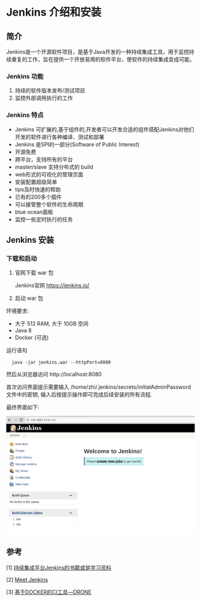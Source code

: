 # Jenkins 介绍和安装

## 简介

Jenkins是一个开源软件项目，是基于Java开发的一种持续集成工具，用于监控持续重复的工作，旨在提供一个开放易用的软件平台，使软件的持续集成变成可能。

### Jenkins 功能

1. 持续的软件版本发布/测试项目
1. 监控外部调用执行的工作

### Jenkins 特点

- Jenkins 可扩展的,基于组件的,开发者可以开发合适的组件搭配Jenkins对他们开发的软件进行各种编译、测试和部署
- Jenkins 是SPI的一部分(Software of Public Interest)
- 开源免费
- 跨平台，支持所有的平台
- master/slave 支持分布式的 build
- web形式的可视化的管理页面
- 安装配置超级简单
- tips及时快速的帮助
- 已有的200多个插件
- 可以接管整个软件的生命周期
- blue ocean面板
- 监控一些定时执行的任务

## Jenkins 安装

### 下载和启动

1. 官网下载 war 包

   Jenkins官网 https://jenkins.io/

1. 启动 war 包

环境要求:

- 大于 512 RAM, 大于 10GB 空间
- Java 8
- Docker (可选)

运行语句

``` shell
  java -jar jenkins.war --httpPort=8080
```

然后从浏览器访问 http://localhost:8080

首次访问界面提示需要输入 /home/zhi/.jenkins/secrets/initialAdminPassword 文件中的密钥, 输入后按提示操作即可完成后续安装的所有流程.

最终界面如下:

![Jenkins](/_Resource/jenkins_01.png)

## 参考

[1] [持续集成平台Jenkins的书籍或是学习资料](https://www.zhihu.com/question/29163932/answer/138366614)

[2] [Meet Jenkins](https://wiki.jenkins.io/display/JENKINS/Meet+Jenkins)

[3] [基于DOCKER的CI工具—DRONE](https://imnerd.org/drone.html)